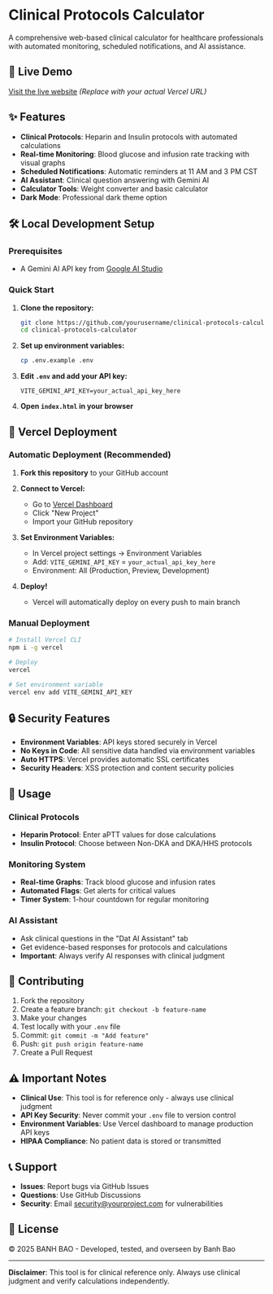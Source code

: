 # Clinical Protocols Calculator

A comprehensive web-based clinical calculator for healthcare professionals with automated monitoring, scheduled notifications, and AI assistance.

## 🚀 Live Demo
[Visit the live website](https://your-vercel-app.vercel.app) *(Replace with your actual Vercel URL)*

## ✨ Features

- **Clinical Protocols**: Heparin and Insulin protocols with automated calculations
- **Real-time Monitoring**: Blood glucose and infusion rate tracking with visual graphs
- **Scheduled Notifications**: Automatic reminders at 11 AM and 3 PM CST
- **AI Assistant**: Clinical question answering with Gemini AI
- **Calculator Tools**: Weight converter and basic calculator
- **Dark Mode**: Professional dark theme option

## 🛠️ Local Development Setup

### Prerequisites
- A Gemini AI API key from [Google AI Studio](https://makersuite.google.com/app/apikey)

### Quick Start
1. **Clone the repository:**
   ```bash
   git clone https://github.com/yourusername/clinical-protocols-calculator.git
   cd clinical-protocols-calculator
   ```

2. **Set up environment variables:**
   ```bash
   cp .env.example .env
   ```

3. **Edit `.env` and add your API key:**
   ```
   VITE_GEMINI_API_KEY=your_actual_api_key_here
   ```

4. **Open `index.html` in your browser**

## 🚀 Vercel Deployment

### Automatic Deployment (Recommended)
1. **Fork this repository** to your GitHub account

2. **Connect to Vercel:**
   - Go to [Vercel Dashboard](https://vercel.com/dashboard)
   - Click "New Project"
   - Import your GitHub repository

3. **Set Environment Variables:**
   - In Vercel project settings → Environment Variables
   - Add: `VITE_GEMINI_API_KEY` = `your_actual_api_key_here`
   - Environment: All (Production, Preview, Development)

4. **Deploy!**
   - Vercel will automatically deploy on every push to main branch

### Manual Deployment
```bash
# Install Vercel CLI
npm i -g vercel

# Deploy
vercel

# Set environment variable
vercel env add VITE_GEMINI_API_KEY
```

## 🔒 Security Features

- **Environment Variables**: API keys stored securely in Vercel
- **No Keys in Code**: All sensitive data handled via environment variables
- **Auto HTTPS**: Vercel provides automatic SSL certificates
- **Security Headers**: XSS protection and content security policies

## 📱 Usage

### Clinical Protocols
- **Heparin Protocol**: Enter aPTT values for dose calculations
- **Insulin Protocol**: Choose between Non-DKA and DKA/HHS protocols

### Monitoring System
- **Real-time Graphs**: Track blood glucose and infusion rates
- **Automated Flags**: Get alerts for critical values
- **Timer System**: 1-hour countdown for regular monitoring

### AI Assistant
- Ask clinical questions in the "Dat AI Assistant" tab
- Get evidence-based responses for protocols and calculations
- **Important**: Always verify AI responses with clinical judgment

## 🔧 Contributing

1. Fork the repository
2. Create a feature branch: `git checkout -b feature-name`
3. Make your changes
4. Test locally with your `.env` file
5. Commit: `git commit -m "Add feature"`
6. Push: `git push origin feature-name`
7. Create a Pull Request

## ⚠️ Important Notes

- **Clinical Use**: This tool is for reference only - always use clinical judgment
- **API Key Security**: Never commit your `.env` file to version control
- **Environment Variables**: Use Vercel dashboard to manage production API keys
- **HIPAA Compliance**: No patient data is stored or transmitted

## 📞 Support

- **Issues**: Report bugs via GitHub Issues
- **Questions**: Use GitHub Discussions
- **Security**: Email security@yourproject.com for vulnerabilities

## 📄 License

© 2025 BANH BAO - Developed, tested, and overseen by Banh Bao

---

**Disclaimer**: This tool is for clinical reference only. Always use clinical judgment and verify calculations independently.